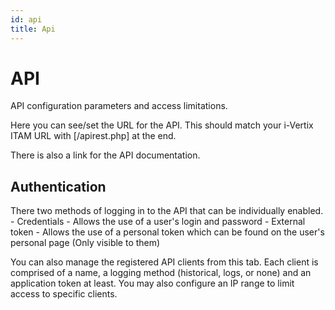 ```yaml
---
id: api
title: Api
---
```


# API

API configuration parameters and access limitations.

Here you can see/set the URL for the API. This should match your i-Vertix ITAM
URL with [/apirest.php] at the end.

There is also a link for the API documentation.

## Authentication

There two methods of logging in to the API that can be individually
enabled. - Credentials - Allows the use of a user's login and
password - External token - Allows the use of a personal token which can
be found on the user's personal page (Only visible to them)

You can also manage the registered API clients from this tab. Each
client is comprised of a name, a logging method (historical, logs, or
none) and an application token at least. You may also configure an IP
range to limit access to specific clients.
